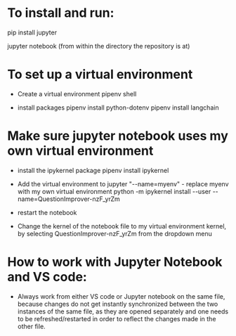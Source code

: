 # To install and run:

pip install jupyter

jupyter notebook
(from within the directory the repository is at)

# To set up a virtual environment

- Create a virtual environment 
pipenv shell

- install packages
pipenv install python-dotenv
pipenv install langchain

# Make sure jupyter notebook uses my own virtual environment

- install the ipykernel package
pipenv install ipykernel

- Add the virtual environment to jupyter "--name=myenv" - replace myenv with my own virtual environment
python -m ipykernel install --user --name=QuestionImprover-nzF_yrZm

- restart the notebook

- Change the kernel of the notebook file to my virtual environment kernel, by selecting QuestionImprover-nzF_yrZm from the dropdown menu

# How to work with Jupyter Notebook and VS code:

- Always work from either VS code or Jupyter notebook on the same file, because changes do not get instantly synchronized between the two instances of the same file, as they are opened separately and one needs to be refreshed/restarted in order to reflect the changes made in the other file.